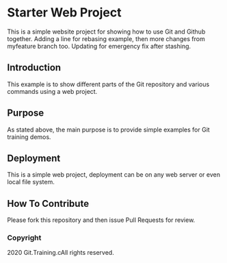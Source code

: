 # Starter Web Project

This is a simple website project for showing how to use Git and Github together. Adding a line for rebasing example, then more changes from myfeature branch too. Updating for emergency fix after stashing.

## Introduction

This example is to show different parts of the Git repository and various commands using a web project.

## Purpose

As stated above, the main purpose is to provide simple examples for Git training demos.

## Deployment

This is a simple web project, deployment can be on any web server or even local file system.

## How To Contribute

Please fork this repository and then issue Pull Requests for review.

### Copyright

2020 Git.Training.cAll rights reserved.
